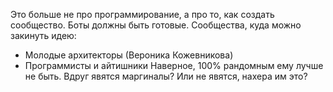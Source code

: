 Это больше не про программирование, а про то, как создать сообщество. Боты должны быть готовые.
Сообщества, куда можно закинуть идею:
- Молодые архитекторы (Вероника Кожевникова)
- Программисты и айтишники
Наверное, 100% рандомным ему лучше не быть. Вдруг явятся маргиналы? Или не явятся, нахера им это?